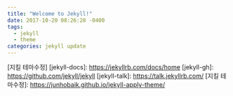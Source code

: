 ```yaml
---
title: "Welcome to Jekyll!"
date: 2017-10-20 08:26:28 -0400
tags:
  - jekyll
  - theme
categories: jekyll update
---
```

[지킬 테마수정]
[jekyll-docs]: https://jekyllrb.com/docs/home
[jekyll-gh]:   https://github.com/jekyll/jekyll
[jekyll-talk]: https://talk.jekyllrb.com/
[지킬 테마수정]: https://junhobaik.github.io/jekyll-apply-theme/
